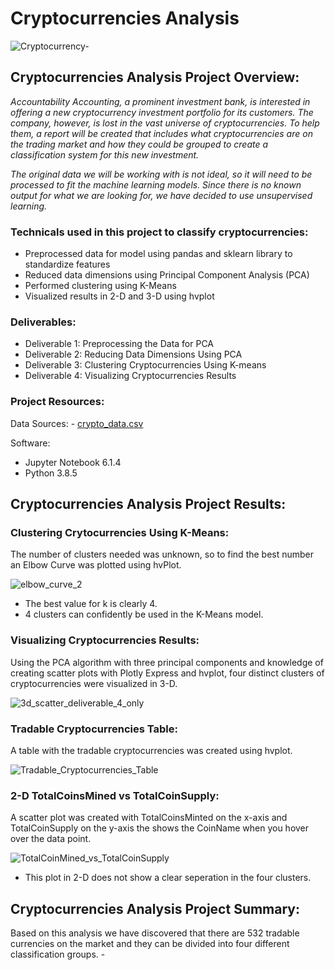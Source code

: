 # Cryptocurrencies Analysis
![Cryptocurrency-](https://user-images.githubusercontent.com/36451701/139772328-3f1d9036-2170-4394-ab51-8ca37e5bbb51.jpg)


##  Cryptocurrencies Analysis Project Overview:
*Accountability Accounting, a prominent investment bank, is interested in offering a new cryptocurrency investment portfolio for its customers. The company, however, is lost in the vast universe of cryptocurrencies. To help them, a report will be created that includes what cryptocurrencies are on the trading market and how they could be grouped to create a classification system for this new investment.*

*The original data we will be working with is not ideal, so it will need to be processed to fit the machine learning models. Since there is no known output for what we are  looking for, we have decided to use unsupervised learning.*


### Technicals used in this project to classify cryptocurrencies:
- Preprocessed data for model using pandas and sklearn library to standardize features
- Reduced data dimensions using Principal Component Analysis (PCA)
- Performed clustering using K-Means
- Visualized results in 2-D and 3-D using hvplot

### Deliverables:
- Deliverable 1: Preprocessing the Data for PCA
- Deliverable 2: Reducing Data Dimensions Using PCA
- Deliverable 3: Clustering Cryptocurrencies Using K-means
- Deliverable 4: Visualizing Cryptocurrencies Results

### Project Resources:
Data Sources:
     - [crypto_data.csv](https://github.com/DSupps/Cryptocurrencies/blob/main/Resources/crypto_data.csv)

Software:
- Jupyter Notebook 6.1.4
- Python 3.8.5
     
  
## Cryptocurrencies Analysis Project Results:

### Clustering Crytocurrencies Using K-Means:
The number of clusters needed was unknown, so to find the best number an Elbow Curve was plotted using hvPlot.

![elbow_curve_2](https://user-images.githubusercontent.com/36451701/130334995-7179d5dc-f5f4-4079-bf56-4004fd5fb54a.png)
- The best value for k is clearly 4.
- 4 clusters can confidently be used in the K-Means model.

### Visualizing Cryptocurrencies Results:
Using the PCA algorithm with three principal components and knowledge of creating scatter plots with Plotly Express and hvplot, four distinct clusters of cryptocurrencies were visualized in 3-D. 

![3d_scatter_deliverable_4_only](https://user-images.githubusercontent.com/36451701/130335173-cc1c7815-17d1-467d-8b99-0d11fa055651.png)

### Tradable Cryptocurrencies Table:
A table with the tradable cryptocurrencies was created using hvplot.

![Tradable_Cryptocurrencies_Table](https://user-images.githubusercontent.com/36451701/130335227-52ad1028-4b3e-4ac7-b5df-62e4b9c4e41c.png)

### 2-D TotalCoinsMined vs TotalCoinSupply:
A scatter plot was created with TotalCoinsMinted on the x-axis and TotalCoinSupply on the y-axis the shows the CoinName when you hover over the data point.

![TotalCoinMined_vs_TotalCoinSupply](https://user-images.githubusercontent.com/36451701/130335269-adfcc66f-f50f-4537-82b1-38471284d9be.png)
- This plot in 2-D does not show a clear seperation in the four clusters.

## Cryptocurrencies Analysis Project Summary:
Based on this analysis we have discovered that there are 532 tradable currencies on the market and they can be divided into four different classification groups. -

